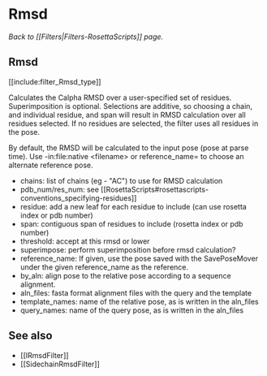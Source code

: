 # Rmsd
*Back to [[Filters|Filters-RosettaScripts]] page.*
## Rmsd

[[include:filter_Rmsd_type]]


Calculates the Calpha RMSD over a user-specified set of residues. Superimposition is optional. Selections are additive, so choosing a chain, and individual residue, and span will result in RMSD calculation over all residues selected. If no residues are selected, the filter uses all residues in the pose. 

By default, the RMSD will be calculated to the input pose (pose at parse time). Use -in:file:native \<filename\> or reference_name= to choose an alternate reference pose.

-   chains: list of chains (eg - "AC") to use for RMSD calculation
-   pdb\_num/res\_num: see [[RosettaScripts#rosettascripts-conventions_specifying-residues]]
-   residue: add a new leaf for each residue to include (can use rosetta index or pdb number)
-   span: contiguous span of residues to include (rosetta index or pdb number)
-   threshold: accept at this rmsd or lower
-   superimpose: perform superimposition before rmsd calculation?
-   reference_name: If given, use the pose saved with the SavePoseMover under the given reference_name as the reference.
- by_aln: align pose to the relative pose according to a sequence alignment. 
- aln_files: fasta format alignment files with the query and the template
- template_names: name of the relative pose, as is written in the aln_files
- query_names: name of the query pose, as is written in the aln_files

## See also

* [[IRmsdFilter]]
* [[SidechainRmsdFilter]]
